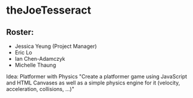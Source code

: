 # theJoeTesseract
## Roster:
- Jessica Yeung (Project Manager)
- Eric Lo
- Ian Chen-Adamczyk
- Michelle Thaung

Idea: Platformer with Physics
"Create a platformer game using JavaScript and HTML Canvases as well as a simple physics engine for it (velocity, acceleration, collisions, ...)"
